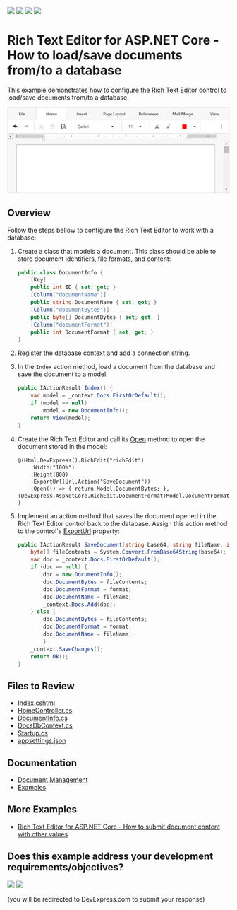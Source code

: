 <!-- default badges list -->
![](https://img.shields.io/endpoint?url=https://codecentral.devexpress.com/api/v1/VersionRange/282256455/24.2.1%2B)
[![](https://img.shields.io/badge/Open_in_DevExpress_Support_Center-FF7200?style=flat-square&logo=DevExpress&logoColor=white)](https://supportcenter.devexpress.com/ticket/details/T917398)
[![](https://img.shields.io/badge/📖_How_to_use_DevExpress_Examples-e9f6fc?style=flat-square)](https://docs.devexpress.com/GeneralInformation/403183)
[![](https://img.shields.io/badge/💬_Leave_Feedback-feecdd?style=flat-square)](#does-this-example-address-your-development-requirementsobjectives)
<!-- default badges end -->
# Rich Text Editor for ASP.NET Core - How to load/save documents from/to a database

This example demonstrates how to configure the [Rich Text Editor](https://docs.devexpress.com/AspNetCore/400373/rich-edit) control to load/save documents from/to a database.

![Rich Text Editor](rich-work-with-database.png)

## Overview

Follow the steps bellow to configure the Rich Text Editor to work with a database:

1. Create a class that models a document. This class should be able to store document identifiers, file formats, and content:

    ```cs
    public class DocumentInfo {
        [Key]
        public int ID { set; get; }
        [Column("documentName")]
        public string DocumentName { set; get; }
        [Column("documentBytes")]
        public byte[] DocumentBytes { set; get; }
        [Column("documentFormat")]
        public int DocumentFormat { set; get; }
    }
    ```

2. Register the database context and add a connection string.

3. In the `Index` action method, load a document from the database and save the document to a model:

    ```cs
    public IActionResult Index() {
        var model = _context.Docs.FirstOrDefault();
        if (model == null)
            model = new DocumentInfo();
        return View(model);
    }
    ```

4. Create the Rich Text Editor and call its [Open](https://docs.devexpress.com/AspNetCore/DevExpress.AspNetCore.RichEdit.RichEditBuilder.Open(System.Func-System.Byte----DevExpress.AspNetCore.RichEdit.DocumentFormat)?p=netframework) method to open the document stored in the model:

    ```cshtml
    @(Html.DevExpress().RichEdit("richEdit")
        .Width("100%")
        .Height(800)
        .ExportUrl(Url.Action("SaveDocument"))
        .Open(() => { return Model.DocumentBytes; }, (DevExpress.AspNetCore.RichEdit.DocumentFormat)Model.DocumentFormat)
    )
    ```

5. Implement an action method that saves the document opened in the Rich Text Editor control back to the database. Assign this action method to the control's [ExportUrl](https://docs.devexpress.com/AspNetCore/DevExpress.AspNetCore.RichEdit.RichEditBuilder.ExportUrl(System.String)?p=netframework) property:

    ```csharp
    public IActionResult SaveDocument(string base64, string fileName, int format, string reason) {
        byte[] fileContents = System.Convert.FromBase64String(base64);
        var doc = _context.Docs.FirstOrDefault();
        if (doc == null) {
            doc = new DocumentInfo();
            doc.DocumentBytes = fileContents;
            doc.DocumentFormat = format;
            doc.DocumentName = fileName;
            _context.Docs.Add(doc);
        } else {
            doc.DocumentBytes = fileContents;
            doc.DocumentFormat = format;
            doc.DocumentName = fileName;
            }
        _context.SaveChanges();
        return Ok();
    }
    ```

## Files to Review

* [Index.cshtml](./CS/Views/Home/Index.cshtml)
* [HomeController.cs](./CS/Controllers/HomeController.cs)
* [DocumentInfo.cs](./CS/Models/DocumentInfo.cs)
* [DocsDbContext.cs](./CS/Models/DocsDbContext.cs)
* [Startup.cs](./CS/Startup.cs)
* [appsettings.json](./CS/appsettings.json)

## Documentation

* [Document Management](https://docs.devexpress.com/AspNetCore/400972/rich-edit/document-management)
* [Examples](https://docs.devexpress.com/AspNetCore/401600/rich-edit/examples/how-to)

## More Examples

* [Rich Text Editor for ASP.NET Core - How to submit document content with other values](https://github.com/DevExpress-Examples/richedit-for-asp-net-core-how-to-submit-document-content-with-other-values)
<!-- feedback -->
## Does this example address your development requirements/objectives?

[<img src="https://www.devexpress.com/support/examples/i/yes-button.svg"/>](https://www.devexpress.com/support/examples/survey.xml?utm_source=github&utm_campaign=asp-net-core-richedit-work-with-database&~~~was_helpful=yes) [<img src="https://www.devexpress.com/support/examples/i/no-button.svg"/>](https://www.devexpress.com/support/examples/survey.xml?utm_source=github&utm_campaign=asp-net-core-richedit-work-with-database&~~~was_helpful=no)

(you will be redirected to DevExpress.com to submit your response)
<!-- feedback end -->
